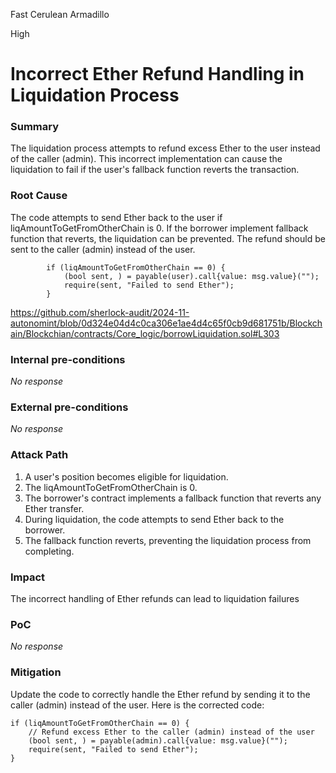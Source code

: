 Fast Cerulean Armadillo

High

# Incorrect Ether Refund Handling in Liquidation Process

### Summary

The liquidation process attempts to refund excess Ether to the user instead of the caller (admin). This incorrect implementation can cause the liquidation to fail if the user's fallback function reverts the transaction.



### Root Cause

The code attempts to send Ether back to the user if liqAmountToGetFromOtherChain is 0. If the borrower implement fallback function that reverts, the liquidation can be prevented.  The refund should be sent to the caller (admin) instead of the user.

```solidity
        if (liqAmountToGetFromOtherChain == 0) {
            (bool sent, ) = payable(user).call{value: msg.value}("");
            require(sent, "Failed to send Ether");
        }
```
https://github.com/sherlock-audit/2024-11-autonomint/blob/0d324e04d4c0ca306e1ae4d4c65f0cb9d681751b/Blockchain/Blockchian/contracts/Core_logic/borrowLiquidation.sol#L303



### Internal pre-conditions

_No response_

### External pre-conditions

_No response_

### Attack Path

1. A user's position becomes eligible for liquidation.
2. The liqAmountToGetFromOtherChain is 0.
3. The borrower's contract implements a fallback function that reverts any Ether transfer.
4. During liquidation, the code attempts to send Ether back to the borrower.
5. The fallback function reverts, preventing the liquidation process from completing.

### Impact

The incorrect handling of Ether refunds can lead to liquidation failures


### PoC

_No response_

### Mitigation

Update the code to correctly handle the Ether refund by sending it to the caller (admin) instead of the user. Here is the corrected code:

```solidity
if (liqAmountToGetFromOtherChain == 0) {
    // Refund excess Ether to the caller (admin) instead of the user
    (bool sent, ) = payable(admin).call{value: msg.value}("");
    require(sent, "Failed to send Ether");
}
```